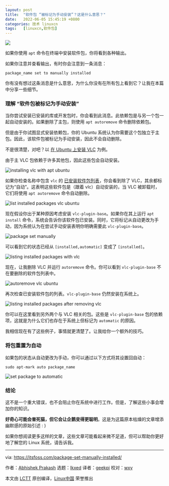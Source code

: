 ```yaml
---
layout: post
title:	"软件包 “被标记为手动安装”？这是什么意思？"
date:	2022-06-05 15:45:19 +0800 
categories:	技术 linuxcn 
tags:	[linuxcn,软件包]
---
```



![](/Asserts/Images//attachment/album/202206/05/154517uqnqdfi79yqidi79.jpg)


如果你使用 `apt` 命令在终端中安装软件包，你将看到各种输出。


如果你注意并查看输出，有时你会注意到一条消息：



```
package_name set to manually installed

```

你有没有想过这条消息是什么意思，为什么你没有在所有包上看到它？让我在本篇中分享一些细节。


### 理解 “软件包被标记为手动安装”


当你尝试安装已安装的库或开发包时，你会看到此消息。此依赖包是与另一个包一起自动安装的。如果删除了主包，则使用 `apt autoremove` 命令删除依赖包。


但是由于你试图显式安装依赖包，你的 Ubuntu 系统认为你需要这个包独立于主包。因此，该软件包被标记为手动安装，因此不会自动删除。


不是很清楚，对吧？以 [在 Ubuntu 上安装 VLC](https://itsfoss.com/install-latest-vlc/) 为例。


由于主 VLC 包依赖于许多其他包，因此这些包会自动安装。


![installing vlc with apt ubuntu](/Asserts/Images//attachment/album/202206/05/154519drr0ufpauzfzmhdr.png)


如果你检查名称中包含 `vlc` 的 [已安装软件包列表](https://itsfoss.com/list-installed-packages-ubuntu/)，你会看到除了 VLC，其余都标记为“自动”。这表明这些软件包是（跟着 vlc）自动安装的，当 VLC 被卸载时，它们将使用 `apt autoremove` 命令自动删除。


![list installed packages vlc ubuntu](/Asserts/Images//attachment/album/202206/05/154520fihw24233hgnr8pr.png)


现在假设你出于某种原因考虑安装 `vlc-plugin-base`。如果你在其上运行 `apt install` 命令，系统会告诉你该软件包已安装。同时，它将标记从自动更改为手动，因为系统认为在尝试手动安装表明你明确需要此 `vlc-plugin-base`。


![package set manually](/Asserts/Images//attachment/album/202206/05/154520np0a3bz0ynjn5jha.png)


可以看到它的状态已经从 `[installed,automatic]` 变成了 `[installed]`。


![listing installed packages with vlc](/Asserts/Images//attachment/album/202206/05/154520r16zzrc9kcryihyk.png)


现在，让我删除 VLC 并运行 `autoremove` 命令。你可以看到 `vlc-plugin-base` 不在要删除的软件包列表中。


![autoremove vlc ubuntu](/Asserts/Images//attachment/album/202206/05/154520b6qupdgwvw0xcir6.png)


再次检查已安装软件包的列表。`vlc-plugin-base` 仍然安装在系统上。


![listing installed packages after removing vlc](/Asserts/Images//attachment/album/202206/05/154521af9i0iooonnilid8.png)


你可以在这里看到另外两个与 VLC 相关的包。这些是 `vlc-plugin-base` 包的依赖项，这就是为什么它们也存在于系统上但标记为 `automatic` 的原因。


我相信现在有了这些例子，事情就更清楚了。让我给你一个额外的技巧。


### 将包重置为自动


如果包的状态从自动更改为手动，你可以通过以下方式将其设置回自动：



```
sudo apt-mark auto package_name

```

![set package to automatic](/Asserts/Images//attachment/album/202206/05/154521vkjj4rszj1z1kqjj.png)


### 结论


这不是一个重大错误，也不会阻止你在系统中进行工作。但是，了解这些小事会增加你的知识。


**好奇心可能会害死猫，但它会让企鹅变得更聪明**。这是为这篇原本枯燥的文章增添幽默感的原始引述 : )


如果你想阅读更多这样的文章，这些文章可能看起来微不足道，但可以帮助你更好地了解您的 Linux 系统，请告诉我。




---


via: <https://itsfoss.com/package-set-manually-installed/>


作者：[Abhishek Prakash](https://itsfoss.com/author/abhishek/) 选题：[lkxed](https://github.com/lkxed) 译者：[geekpi](https://github.com/geekpi) 校对：[wxy](https://github.com/wxy)


本文由 [LCTT](https://github.com/LCTT/TranslateProject) 原创编译，[Linux中国](https://linux.cn/) 荣誉推出
